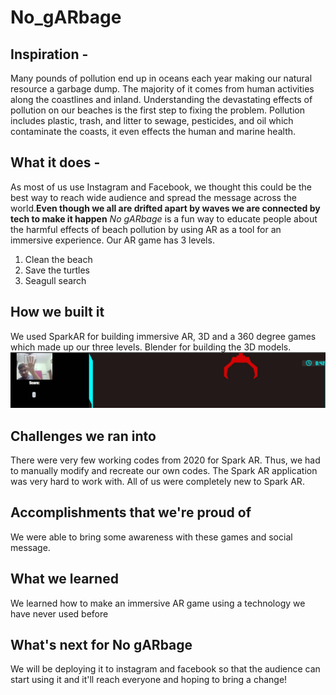 # No_gARbage

## Inspiration - 
Many pounds of pollution end up in oceans each year making our natural resource a garbage dump. The majority of it comes from human activities along the coastlines and inland. Understanding the devastating effects of pollution on our beaches is the first step to fixing the problem.
Pollution includes plastic, trash, and litter to sewage, pesticides, and oil which contaminate the coasts, it
even effects the human and marine health.

## What it does - 
As most of us use Instagram and Facebook, we thought this could be the best way to reach wide audience and spread the message across the world.**Even though we all are drifted apart by waves we are connected by tech to make it happen** _No gARbage_ is a fun way to educate people about the harmful effects of beach pollution by using AR as a tool for an immersive experience. Our AR game has 3 levels. 
1. Clean the beach
2. Save the turtles
3. Seagull search

## How we built it
We used SparkAR for building immersive AR, 3D and a 360 degree games which made up our three levels. Blender for building the 3D models.
<img src="https://github.com/ashwinexe/ReTron/blob/main/assets/handjsss.jpg?raw=true">

## Challenges we ran into
There were very few working codes from 2020 for Spark AR. Thus, we had to manually modify and recreate our own codes. 
The Spark AR application was very hard to work with. 
All of us were completely new to Spark AR. 

## Accomplishments that we're proud of
We were able to bring some awareness with these games and social message.

## What we learned
We learned how to make an immersive AR game using a technology we have never used before

## What's next for No gARbage
We will be deploying it to instagram and facebook so that the audience can start using it and it'll reach everyone and hoping to bring a change!

